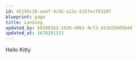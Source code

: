```yaml
---
id: 45295c38-aae7-4c92-a12c-b15fecf6320f
blueprint: page
title: Landing
updated_by: bb5803b3-1926-49b1-9cf3-a51b55605bdd
updated_at: 1678201311
---
```

Hello Kitty